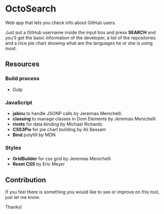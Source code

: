 # OctoSearch

Web app that lets you check info about GitHub users.

Just put a GitHub username inside the input box and press **SEARCH** and you'll get the basic information of the developer, a list of the repositories and a nice pie chart showing what are the languages he or she is using most.


## Resources

### Build process

 - Gulp


### JavaScript

 - **jabiru** to handle JSONP calls by Jeremias Menichelli
 - **classing** to manage classes in Dom Elements by Jeremias Menichelli
 - **rivets** for data binding by Michael Richards
 - **CSS3Pie** for pie chart building by Ali Bassam
 - **Bind** polyfill by MDN


### Styles

 - **GridBuilder** for css grid by Jeremias Menichelli
 - **Reset CSS** by Eric Meyer


## Contribution

If you feel there is something you would like to see or improve on this tool, just let me know.

Thanks!